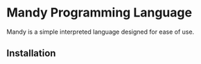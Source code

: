 # Mandy Programming Language

Mandy is a simple interpreted language designed for ease of use.

## Installation


